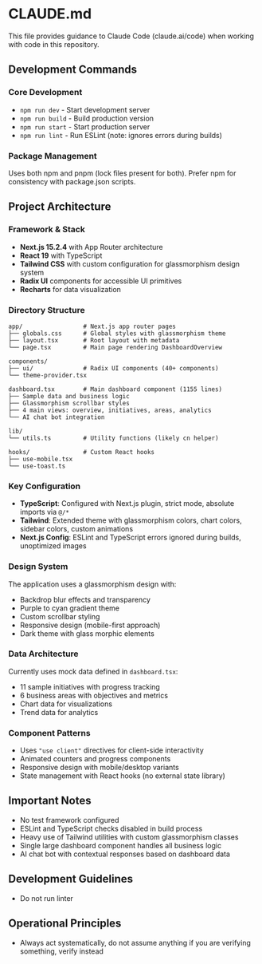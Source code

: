 # CLAUDE.md

This file provides guidance to Claude Code (claude.ai/code) when working with code in this repository.

## Development Commands

### Core Development
- `npm run dev` - Start development server
- `npm run build` - Build production version
- `npm run start` - Start production server
- `npm run lint` - Run ESLint (note: ignores errors during builds)

### Package Management
Uses both npm and pnpm (lock files present for both). Prefer npm for consistency with package.json scripts.

## Project Architecture

### Framework & Stack
- **Next.js 15.2.4** with App Router architecture
- **React 19** with TypeScript
- **Tailwind CSS** with custom configuration for glassmorphism design system
- **Radix UI** components for accessible UI primitives
- **Recharts** for data visualization

### Directory Structure
```
app/                 # Next.js app router pages
├── globals.css      # Global styles with glassmorphism theme
├── layout.tsx       # Root layout with metadata
└── page.tsx         # Main page rendering DashboardOverview

components/
├── ui/              # Radix UI components (40+ components)
└── theme-provider.tsx

dashboard.tsx        # Main dashboard component (1155 lines)
├── Sample data and business logic
├── Glassmorphism scrollbar styles
├── 4 main views: overview, initiatives, areas, analytics
└── AI chat bot integration

lib/
└── utils.ts         # Utility functions (likely cn helper)

hooks/               # Custom React hooks
├── use-mobile.tsx
└── use-toast.ts
```

### Key Configuration
- **TypeScript**: Configured with Next.js plugin, strict mode, absolute imports via `@/*`
- **Tailwind**: Extended theme with glassmorphism colors, chart colors, sidebar colors, custom animations
- **Next.js Config**: ESLint and TypeScript errors ignored during builds, unoptimized images

### Design System
The application uses a glassmorphism design with:
- Backdrop blur effects and transparency
- Purple to cyan gradient theme
- Custom scrollbar styling
- Responsive design (mobile-first approach)
- Dark theme with glass morphic elements

### Data Architecture
Currently uses mock data defined in `dashboard.tsx`:
- 11 sample initiatives with progress tracking
- 6 business areas with objectives and metrics
- Chart data for visualizations
- Trend data for analytics

### Component Patterns
- Uses `"use client"` directives for client-side interactivity
- Animated counters and progress components
- Responsive design with mobile/desktop variants
- State management with React hooks (no external state library)

## Important Notes
- No test framework configured
- ESLint and TypeScript checks disabled in build process
- Heavy use of Tailwind utilities with custom glassmorphism classes
- Single large dashboard component handles all business logic
- AI chat bot with contextual responses based on dashboard data

## Development Guidelines
- Do not run linter

## Operational Principles
- Always act systematically, do not assume anything if you are verifying something, verify instead